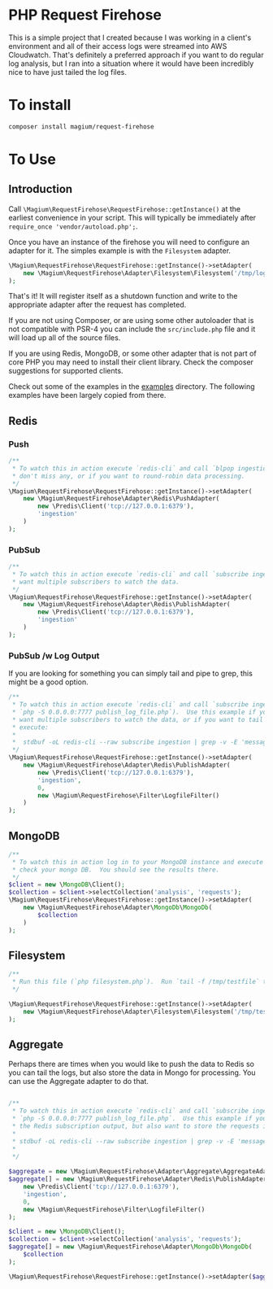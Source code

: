 # PHP Request Firehose

This is a simple project that I created because I was working in a client's environment and all of their access logs were streamed into AWS Cloudwatch.  That's definitely a preferred approach if you want to do regular log analysis, but I ran into a situation where it would have been incredibly nice to have just tailed the log files.

# To install

```bash
composer install magium/request-firehose
```

# To Use
## Introduction

Call `\Magium\RequestFirehose\RequestFirehose::getInstance()` at the earliest convenience in your script.  This will typically be immediately after `require_once 'vendor/autoload.php';`.

Once you have an instance of the firehose you will need to configure an adapter for it.  The simples example is with the `Filesystem` adapter.

```php
\Magium\RequestFirehose\RequestFirehose::getInstance()->setAdapter(
    new \Magium\RequestFirehose\Adapter\Filesystem\Filesystem('/tmp/logfile')
);

```

That's it!  It will register itself as a shutdown function and write to the appropriate adapter after the request has completed.

If you are not using Composer, or are using some other autoloader that is not compatible with PSR-4 you can include the `src/include.php` file and it will load up all of the source files.

If you are using Redis, MongoDB, or some other adapter that is not part of core PHP you may need to install their client library.  Check the composer suggestions for supported clients.

Check out some of the examples in the [examples](examples) directory.  The following examples have been largely copied from there.

## Redis

### Push

```php
/**
 * To watch this in action execute `redis-cli` and call `blpop ingestion`.  Then run this file (`php push.php`).  Use this method if you want to "persist" the data (ensure that you
 * don't miss any, or if you want to round-robin data processing.
 */
\Magium\RequestFirehose\RequestFirehose::getInstance()->setAdapter(
    new \Magium\RequestFirehose\Adapter\Redis\PushAdapter(
        new \Predis\Client('tcp://127.0.0.1:6379'),
        'ingestion'
    )
);
```

### PubSub

```php
/**
 * To watch this in action execute `redis-cli` and call `subscribe ingestion`.  Then run this file (`php publish.php`).  Use this example if you do not want persistent data and/or
 * want multiple subscribers to watch the data.
 */
\Magium\RequestFirehose\RequestFirehose::getInstance()->setAdapter(
    new \Magium\RequestFirehose\Adapter\Redis\PublishAdapter(
        new \Predis\Client('tcp://127.0.0.1:6379'),
        'ingestion'
    )
);
```

### PubSub /w Log Output

If you are looking for something you can simply tail and pipe to grep, this might be a good option.

```php
/**
 * To watch this in action execute `redis-cli` and call `subscribe ingestion`.  Then run 
 * `php -S 0.0.0.0:7777 publish_log_file.php`).  Use this example if you do not want persistent data and/or
 * want multiple subscribers to watch the data, or if you want to tail the log file for your entire cluster you can
 * execute:
 *
 *  stdbuf -oL redis-cli --raw subscribe ingestion | grep -v -E 'message|ingestion'
 */
\Magium\RequestFirehose\RequestFirehose::getInstance()->setAdapter(
    new \Magium\RequestFirehose\Adapter\Redis\PublishAdapter(
        new \Predis\Client('tcp://127.0.0.1:6379'),
        'ingestion',
        0,
        new \Magium\RequestFirehose\Filter\LogfileFilter()
    )
);
```

## MongoDB

```php
/**
 * To watch this in action log in to your MongoDB instance and execute this file.  Once you have executed this file
 * check your mongo DB.  You should see the results there.
 */
$client = new \MongoDB\Client();
$collection = $client->selectCollection('analysis', 'requests');
\Magium\RequestFirehose\RequestFirehose::getInstance()->setAdapter(
    new \Magium\RequestFirehose\Adapter\MongoDb\MongoDb(
        $collection
    )
);
```

## Filesystem

```php
/**
 * Run this file (`php filesystem.php`).  Run `tail -f /tmp/testfile` to watch the output.
 */

\Magium\RequestFirehose\RequestFirehose::getInstance()->setAdapter(
    new \Magium\RequestFirehose\Adapter\Filesystem\Filesystem('/tmp/testfile')
);

```

## Aggregate

Perhaps there are times when you would like to push the data to Redis so you can tail the logs, but also store the data in Mongo for processing.  You can use the Aggregate adapter to do that.

```php

/**
 * To watch this in action execute `redis-cli` and call `subscribe ingestion`.  Then run
 * `php -S 0.0.0.0:7777 publish_log_file.php`.  Use this example if you want to watch your system by grepping
 * the Redis subscription output, but also want to store the requests in MongoDB for later analysis.
 *
 * stdbuf -oL redis-cli --raw subscribe ingestion | grep -v -E 'message|ingestion'
 *
 */
 
$aggregate = new \Magium\RequestFirehose\Adapter\Aggregate\AggregateAdapter();
$aggregate[] = new \Magium\RequestFirehose\Adapter\Redis\PublishAdapter(
    new \Predis\Client('tcp://127.0.0.1:6379'),
    'ingestion',
    0,
    new \Magium\RequestFirehose\Filter\LogfileFilter()
);

$client = new \MongoDB\Client();
$collection = $client->selectCollection('analysis', 'requests');
$aggregate[] = new \Magium\RequestFirehose\Adapter\MongoDb\MongoDb(
    $collection
);

\Magium\RequestFirehose\RequestFirehose::getInstance()->setAdapter($aggregate);

```

